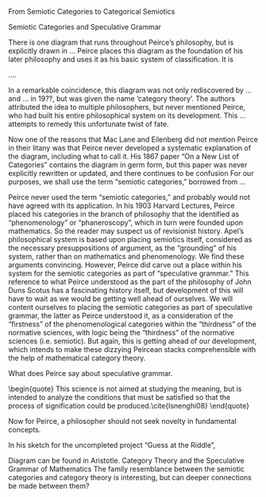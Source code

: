 From Semiotic Categories to Categorical Semiotics

Semiotic Categories and Speculative Grammar 

There is one diagram that runs throughout Peirce’s philosophy, but is explicitly drawn in …
Peirce places this diagram as the foundation of his later philosophy and uses it as his basic system of classification.  It is

….

In a remarkable coincidence, this diagram was not only rediscovered by … and … in 19??, but was given the name ‘category theory’.  The authors attributed the idea to multiple philosophers, but never mentioned Peirce, who had built his entire philosophical system on its development.  This … attempts to remedy this unfortunate twist of fate.

Now one of the reasons that Mac Lane and Eilenberg did not mention Peirce in their litany was that Peirce never developed a systematic explanation of the diagram, including what to call it.  His 1867 paper “On a New List of Categories” contains the diagram in germ form, but this paper was never explicitly rewritten or updated, and there continues to be confusion   For our purposes, we shall use the term “semiotic categories,” borrowed from … 

Peirce never used the term “semiotic categories,” and probably would not have agreed with its application.  In his 1903 Harvard Lectures, Peirce placed his categories in the branch of philosophy that the identified as “phenomenology” or “phaneroscopy”, which in turn were founded upon mathematics.  So the reader may suspect us of revisionist history.  Apel’s philosophical system is based upon placing semiotics itself, considered as the necessary presuppositions of argument, as the “grounding” of his system, rather than on mathematics and phenomenology.  We find these arguments convincing.  However, Peirce did carve out a place within his system for the semiotic categories as part of “speculative grammar.”  This reference to what Peirce understood as the part of the philosophy of John Duns Scotus has a fascinating history itself, but development of this will have to wait as we would be getting well ahead of ourselves.  We will content ourselves to placing the semiotic categories as part of speculative grammar, the latter as Peirce understood it, as a consideration of the “firstness” of the phenomenological categories within the “thirdness” of the normative sciences, with logic being the “thirdness” of the normative sciences (i.e. semiotic).  But again, this is getting ahead of our development, which intends to make these dizzying Peircean stacks comprehensible with the help of mathematical category theory.     

What does Peirce say about speculative grammar.

\begin{quote}
This science is not aimed at studying the meaning, but is intended to analyze the conditions that must be satisfied so that the process of signification could be produced.\cite{Isnenghi08}
\end{quote}

Now for Peirce, a philosopher should not seek novelty in fundamental concepts.

In his sketch for the uncompleted project “Guess at the Riddle”, 

Diagram can be found in Aristotle.
Category Theory and the Speculative Grammar of Mathematics
The family resemblance between the semiotic categories and category theory is interesting, but can deeper connections be made between them?
